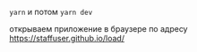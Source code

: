 ```yarn```
и потом
```yarn dev```

открываем приложение в браузере по адресу https://staffuser.github.io/load/
